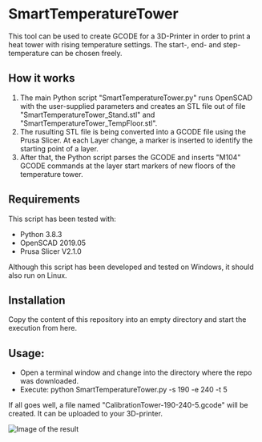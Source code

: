# SmartTemperatureTower

This tool can be used to create GCODE for a 3D-Printer in order to print a heat tower with rising temperature settings. The start-, end- and step-temperature can be chosen freely.

## How it works

1. The main Python script "SmartTemperatureTower.py" runs OpenSCAD with the user-supplied parameters and creates an STL file out of file "SmartTemperatureTower_Stand.stl" and "SmartTemperatureTower_TempFloor.stl". 
2. The rusulting STL file is being converted into a GCODE file using the Prusa Slicer. At each Layer change, a marker is inserted to identify the starting point of a layer.
3. After that, the Python script parses the GCODE and inserts "M104" GCODE commands at the layer start markers of new floors of the temperature tower.

## Requirements

This script has been tested with:

* Python 3.8.3
* OpenSCAD 2019.05
* Prusa Slicer V2.1.0

Although this script has been developed and tested on Windows, it should also run on Linux.

## Installation

Copy the content of this repository into an empty directory and start the execution from here.

## Usage:

* Open a terminal window and change into the directory where the repo was downloaded.
* Execute: python SmartTemperatureTower.py -s 190 -e 240 -t 5

If all goes well, a file named "CalibrationTower-190-240-5.gcode" will be created. It can be uploaded to your 3D-printer.

![Image of the result](https://github.com/thbitzer/SmartTemperatureTower/raw/master/img/SmartTemperatureTower.jpg "Result")